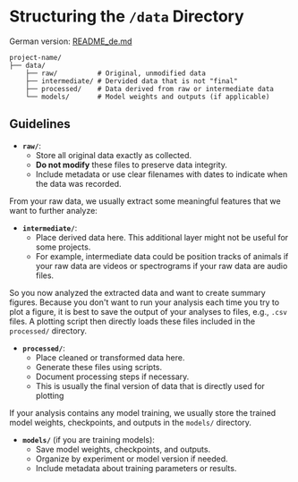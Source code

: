 # Structuring the `/data` Directory

German version: [README_de.md](README_de.md)

```
project-name/
├── data/
    ├── raw/          # Original, unmodified data
    ├── intermediate/ # Dervided data that is not "final"   
    ├── processed/    # Data derived from raw or intermediate data
    └── models/       # Model weights and outputs (if applicable)
```

## Guidelines

- **`raw/`**:
  - Store all original data exactly as collected.
  - **Do not modify** these files to preserve data integrity.
  - Include metadata or use clear filenames with dates to indicate when the data was recorded.

From your raw data, we usually extract some meaningful features that we want to
further analyze:

- **`intermediate/`**:
  - Place derived data here. This additional layer might not be useful for some projects.
  - For example, intermediate data could be position tracks of animals if your raw data are videos or spectrograms if your raw data are audio files.

So you now analyzed the extracted data and want to create summary figures.
Because you don't want to run your analysis each time you try to plot a figure,
it is best to save the output of your analyses to files, e.g., `.csv` files. A
plotting script then directly loads these files included in the `processed/`
directory.

- **`processed/`**:
  - Place cleaned or transformed data here.
  - Generate these files using scripts.
  - Document processing steps if necessary.
  - This is usually the final version of data that is directly used for plotting

If your analysis contains any model training, we usually store the trained
model weights, checkpoints, and outputs in the `models/` directory.

- **`models/`** (if you are training models):
  - Save model weights, checkpoints, and outputs.
  - Organize by experiment or model version if needed.
  - Include metadata about training parameters or results.
